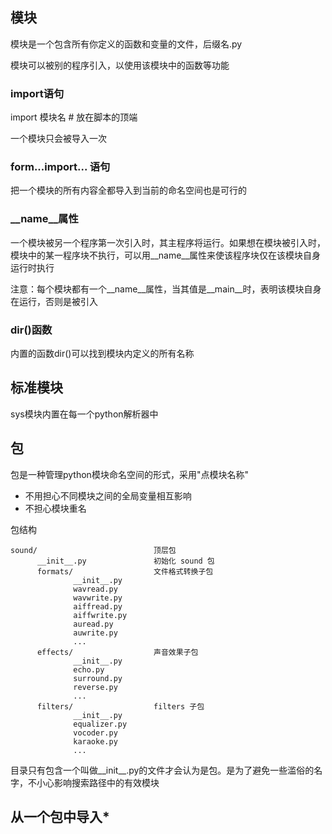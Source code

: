 ## 模块 ## 

模块是一个包含所有你定义的函数和变量的文件，后缀名.py

模块可以被别的程序引入，以使用该模块中的函数等功能

### import语句 ### 

import 模块名 # 放在脚本的顶端

一个模块只会被导入一次

### form...import... 语句 ### 

把一个模块的所有内容全都导入到当前的命名空间也是可行的

### __name__属性 ### 

一个模块被另一个程序第一次引入时，其主程序将运行。如果想在模块被引入时，模块中的某一程序块不执行，可以用__name__属性来使该程序块仅在该模块自身运行时执行

注意：每个模块都有一个__name__属性，当其值是__main__时，表明该模块自身在运行，否则是被引入

### dir()函数 ### 

内置的函数dir()可以找到模块内定义的所有名称

## 标准模块 ## 

sys模块内置在每一个python解析器中

## 包 ## 

包是一种管理python模块命名空间的形式，采用"点模块名称"

- 不用担心不同模块之间的全局变量相互影响
- 不担心模块重名

包结构
```
sound/                          顶层包
      __init__.py               初始化 sound 包
      formats/                  文件格式转换子包
              __init__.py
              wavread.py
              wavwrite.py
              aiffread.py
              aiffwrite.py
              auread.py
              auwrite.py
              ...
      effects/                  声音效果子包
              __init__.py
              echo.py
              surround.py
              reverse.py
              ...
      filters/                  filters 子包
              __init__.py
              equalizer.py
              vocoder.py
              karaoke.py
              ...
```

目录只有包含一个叫做__init__.py的文件才会认为是包。是为了避免一些滥俗的名字，不小心影响搜索路径中的有效模块

## 从一个包中导入* ## 
